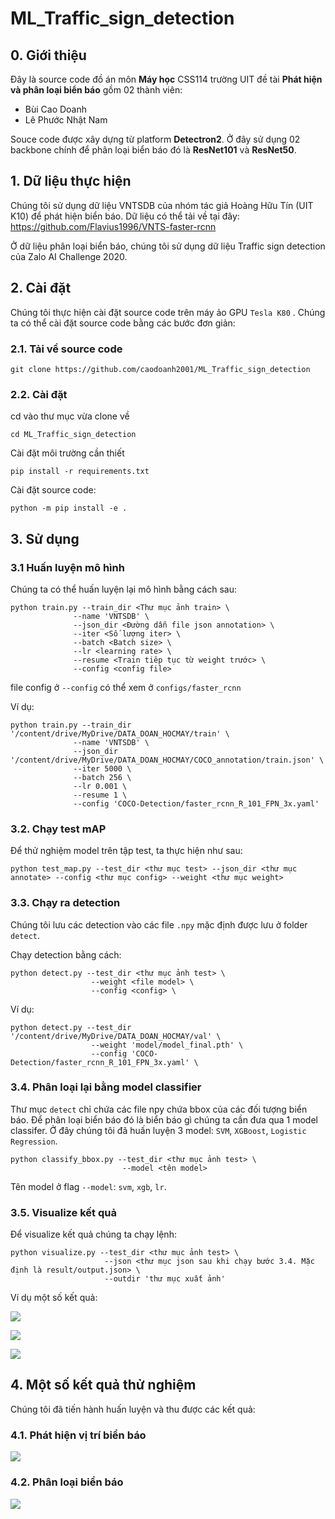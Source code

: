 # ML_Traffic_sign_detection

## 0. Giới thiệu

Đây là source code đồ án môn <b>Máy học</b> CSS114 trường UIT đề tài <b>Phát hiện và phân loại biển báo</b> gồm 02 thành viên:
- Bùi Cao Doanh
- Lê Phước Nhật Nam

Souce code được xây dựng từ platform <b>Detectron2</b>. Ở đây sử dụng 02 backbone chính để phân loại biển báo đó là <b>ResNet101</b> và <b>ResNet50</b>.

## 1. Dữ liệu thực hiện

Chúng tôi sử dụng dữ liệu VNTSDB của nhóm tác giả Hoàng Hữu Tín (UIT K10) để phát hiện biển báo. Dữ liệu có thể tải về tại đây: https://github.com/Flavius1996/VNTS-faster-rcnn

Ở dữ liệu phân loại biển báo, chúng tôi sử dụng dữ liệu Traffic sign detection của Zalo AI Challenge 2020.

## 2. Cài đặt

Chúng tôi thực hiện cài đặt source code trên máy ảo GPU `Tesla K80` . Chúng ta có thể cài đặt source code bằng các bước đơn giản:

### 2.1. Tải về source code

```
git clone https://github.com/caodoanh2001/ML_Traffic_sign_detection
```

### 2.2. Cài đặt
cd vào thư mục vừa clone về
```
cd ML_Traffic_sign_detection
```
Cài đặt môi trường cần thiết
```
pip install -r requirements.txt
```
Cài đặt source code:
```
python -m pip install -e .
```
## 3. Sử dụng

### 3.1 Huấn luyện mô hình

Chúng ta có thể huấn luyện lại mô hình bằng cách sau:

```
python train.py --train_dir <Thư mục ảnh train> \
              --name 'VNTSDB' \
              --json_dir <Đường dẫn file json annotation> \
              --iter <Số lượng iter> \
              --batch <Batch size> \
              --lr <learning rate> \
              --resume <Train tiêp tục từ weight trước> \
              --config <config file>
```

file config ở `--config` có thể xem ở `configs/faster_rcnn`

Ví dụ:

```
python train.py --train_dir '/content/drive/MyDrive/DATA_DOAN_HOCMAY/train' \
              --name 'VNTSDB' \
              --json_dir '/content/drive/MyDrive/DATA_DOAN_HOCMAY/COCO_annotation/train.json' \
              --iter 5000 \
              --batch 256 \
              --lr 0.001 \
              --resume 1 \
              --config 'COCO-Detection/faster_rcnn_R_101_FPN_3x.yaml'
```

### 3.2. Chạy test mAP

Để thử nghiệm model trên tập test, ta thực hiện như sau:

```
python test_map.py --test_dir <thư mục test> --json_dir <thư mục annotate> --config <thư mục config> --weight <thư mục weight>
```

### 3.3. Chạy ra detection

Chúng tôi lưu các detection vào các file `.npy` mặc định được lưu ở folder `detect`.

Chạy detection bằng cách:
```
python detect.py --test_dir <thư mục ảnh test> \
                  --weight <file model> \
                  --config <config> \
```
Ví dụ:

```
python detect.py --test_dir '/content/drive/MyDrive/DATA_DOAN_HOCMAY/val' \
                  --weight 'model/model_final.pth' \
                  --config 'COCO-Detection/faster_rcnn_R_101_FPN_3x.yaml' \
```
### 3.4. Phân loại lại bằng model classifier

Thư mục `detect` chỉ chứa các file npy chứa bbox của các đối tượng biển báo. Để phân loại biển báo đó là biển báo gì chúng ta cần đưa qua 1 model classifer. Ở đây chúng tôi đã huấn luyện 3 model: `SVM`, `XGBoost`, `Logistic Regression`.

```
python classify_bbox.py --test_dir <thư mục ảnh test> \
                         --model <tên model>
```
Tên model ở flag `--model`: `svm`, `xgb`, `lr`.

### 3.5. Visualize kết quả

Để visualize kết quả chúng ta chạy lệnh:

```
python visualize.py --test_dir <thư mục ảnh test> \
                     --json <thư mục json sau khi chạy bước 3.4. Mặc định là result/output.json> \
                     --outdir 'thư mục xuất ảnh'
```

Ví dụ một số kết quả:

![](https://i.imgur.com/l4eTvYT.jpg)

![](https://i.imgur.com/16nAD76.jpg)

![](https://i.imgur.com/xX58uUa.jpg)

## 4. Một số kết quả thử nghiệm

Chúng tôi đã tiến hành huấn luyện và thu được các kết quả:

### 4.1. Phát hiện vị trí biển báo

![](https://i.imgur.com/5CuUlZS.png)

### 4.2. Phân loại biển báo

![](https://i.imgur.com/fjhI9Ls.png)
